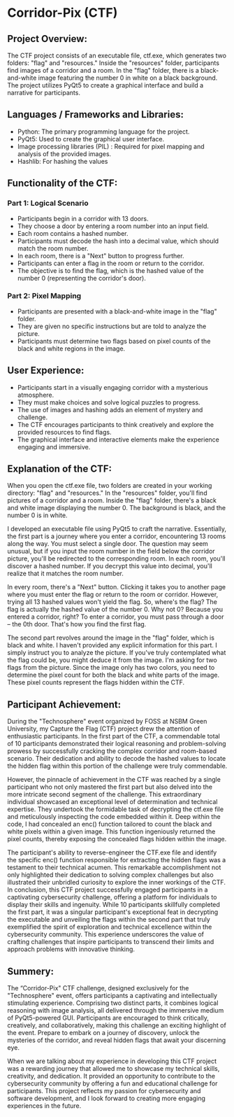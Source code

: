 # Corridor-Pix (CTF)

## Project Overview:
The CTF project consists of an executable file, ctf.exe, which generates two folders: "flag" and "resources." Inside the "resources" folder, participants find images of a corridor and a room. In the "flag" folder, there is a black-and-white image featuring the number 0 in white on a black background. The project utilizes PyQt5 to create a graphical interface and build a narrative for participants.

## Languages / Frameworks and Libraries:

- Python: The primary programming language for the project.
- PyQt5: Used to create the graphical user interface.
- Image processing libraries (PIL) : Required for pixel mapping and analysis of the provided images.
- Hashlib: For hashing the values

## Functionality of the CTF:
### Part 1: Logical Scenario

- Participants begin in a corridor with 13 doors.
- They choose a door by entering a room number into an input field.
- Each room contains a hashed number.
- Participants must decode the hash into a decimal value, which should match the room number.
- In each room, there is a "Next" button to progress further.
- Participants can enter a flag in the room or return to the corridor.
- The objective is to find the flag, which is the hashed value of the number 0 (representing the corridor's door).

### Part 2: Pixel Mapping
- Participants are presented with a black-and-white image in the "flag" folder.
- They are given no specific instructions but are told to analyze the picture.
- Participants must determine two flags based on pixel counts of the black and white regions in the image.

## User Experience:
- Participants start in a visually engaging corridor with a mysterious atmosphere.
- They must make choices and solve logical puzzles to progress.
- The use of images and hashing adds an element of mystery and challenge.
- The CTF encourages participants to think creatively and explore the provided resources to find flags.
- The graphical interface and interactive elements make the experience engaging and immersive.

## Explanation of the CTF:
When you open the ctf.exe file, two folders are created in your working directory: "flag" and "resources." In the "resources" folder, you'll find pictures of a corridor and a room. Inside the "flag" folder, there's a black and white image displaying the number 0. The background is black, and the number 0 is in white.

I developed an executable file using PyQt5 to craft the narrative. Essentially, the first part is a journey where you enter a corridor, encountering 13 rooms along the way. You must select a single door. The question may seem unusual, but if you input the room number in the field below the corridor picture, you'll be redirected to the corresponding room. In each room, you'll discover a hashed number. If you decrypt this value into decimal, you'll realize that it matches the room number.

In every room, there's a "Next" button. Clicking it takes you to another page where you must enter the flag or return to the room or corridor. However, trying all 13 hashed values won't yield the flag. So, where's the flag? The flag is actually the hashed value of the number 0. Why not 0? Because you entered a corridor, right? To enter a corridor, you must pass through a door – the 0th door. That's how you find the first flag.

The second part revolves around the image in the "flag" folder, which is black and white. I haven't provided any explicit information for this part. I simply instruct you to analyze the picture. If you've truly contemplated what the flag could be, you might deduce it from the image. I'm asking for two flags from the picture. Since the image only has two colors, you need to determine the pixel count for both the black and white parts of the image. These pixel counts represent the flags hidden within the CTF.

## Participant Achievement:

During the "Technosphere" event organized by FOSS at NSBM Green University, my Capture the Flag (CTF) project drew the attention of enthusiastic participants. In the first part of the CTF, a commendable total of 10 participants demonstrated their logical reasoning and problem-solving prowess by successfully cracking the complex corridor and room-based scenario. Their dedication and ability to decode the hashed values to locate the hidden flag within this portion of the challenge were truly commendable.

However, the pinnacle of achievement in the CTF was reached by a single participant who not only mastered the first part but also delved into the more intricate second segment of the challenge. This extraordinary individual showcased an exceptional level of determination and technical expertise. They undertook the formidable task of decrypting the ctf.exe file and meticulously inspecting the code embedded within it. Deep within the code, I had concealed an enc() function tailored to count the black and white pixels within a given image. This function ingeniously returned the pixel counts, thereby exposing the concealed flags hidden within the image.

The participant's ability to reverse-engineer the CTF.exe file and identify the specific enc() function responsible for extracting the hidden flags was a testament to their technical acumen. This remarkable accomplishment not only highlighted their dedication to solving complex challenges but also illustrated their unbridled curiosity to explore the inner workings of the CTF. In conclusion, this CTF project successfully engaged participants in a captivating cybersecurity challenge, offering a platform for individuals to display their skills and ingenuity. While 10 participants skillfully completed the first part, it was a singular participant's exceptional feat in decrypting the executable and unveiling the flags within the second part that truly exemplified the spirit of exploration and technical excellence within the cybersecurity community. This experience underscores the value of crafting challenges that inspire participants to transcend their limits and approach problems with innovative thinking.

## Summery:
The “Corridor-Pix" CTF challenge, designed exclusively for the "Technosphere" event, offers participants a captivating and intellectually stimulating experience. Comprising two distinct parts, it combines logical reasoning with image analysis, all delivered through the immersive medium of PyQt5-powered GUI. Participants are encouraged to think critically, creatively, and collaboratively, making this challenge an exciting highlight of the event. Prepare to embark on a journey of discovery, unlock the mysteries of the corridor, and reveal hidden flags that await your discerning eye.

When we are talking about my experience in developing this CTF project was a rewarding journey that allowed me to showcase my technical skills, creativity, and dedication. It provided an opportunity to contribute to the cybersecurity community by offering a fun and educational challenge for participants. This project reflects my passion for cybersecurity and software development, and I look forward to creating more engaging experiences in the future.
